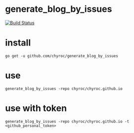 # generate_blog_by_issues

[![Build Status](https://travis-ci.org/Chyroc/generate_blog_by_issues.svg?branch=master)](https://travis-ci.org/Chyroc/generate_blog_by_issues)

# install
```
go get -u github.com/chyroc/generate_blog_by_issues
```

# use
```
generate_blog_by_issues -repo chyroc/chyroc.github.io
```

# use with token
```
generate_blog_by_issues -repo chyroc/chyroc.github.io -t <github_personal_token>
```